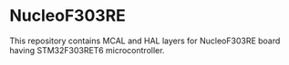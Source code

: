 # NucleoF303RE
This repository contains MCAL and HAL layers for NucleoF303RE board having STM32F303RET6 microcontroller.
